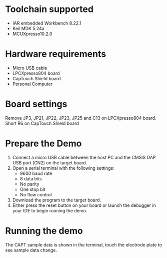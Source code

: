 Toolchain supported
===================
- IAR embedded Workbench 8.22.1
- Keil MDK 5.24a
- MCUXpresso10.2.0

Hardware requirements
=====================
- Micro USB cable
- LPCXpresso804 board
- CapTouch Shield board
- Personal Computer

Board settings
==============
Remove JP3, JP21, JP22, JP23, JP25 and C13 on LPCXpresso804 board.
Short R6 on CapTouch Shield board

Prepare the Demo
================
1.  Connect a micro USB cable between the host PC and the CMSIS DAP USB port (CN2) on the target board.
2.  Open a serial terminal with the following settings:
    - 9600 baud rate
    - 8 data bits
    - No parity
    - One stop bit
    - No flow control
3.  Download the program to the target board.
4.  Either press the reset button on your board or launch the debugger in your IDE to begin running the demo.

Running the demo
================
The CAPT sample data is shown in the terminal, touch the electrode plate to see
sample data change.
